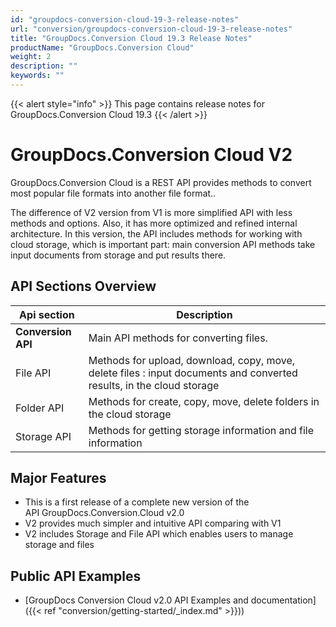 ```yaml
---
id: "groupdocs-conversion-cloud-19-3-release-notes"
url: "conversion/groupdocs-conversion-cloud-19-3-release-notes"
title: "GroupDocs.Conversion Cloud 19.3 Release Notes"
productName: "GroupDocs.Conversion Cloud"
weight: 2
description: ""
keywords: ""
---
```


{{< alert style="info" >}}
This page contains release notes for GroupDocs.Conversion Cloud 19.3
{{< /alert >}}

# GroupDocs.Conversion Cloud V2 #

GroupDocs.Conversion Cloud is a REST API provides methods to convert most popular file formats into another file format..

The difference of V2 version from V1 is more simplified API with less methods and options. Also, it has more optimized and refined internal architecture. In this version, the API includes methods for working with cloud storage, which is important part: main conversion API methods take input documents from storage and put results there.

## API Sections Overview ##

|Api section|Description
|---|---
|**Conversion API**|Main API methods for converting files.
|File API|Methods for upload, download, copy, move, delete files : input documents and converted results, in the cloud storage
|Folder API|Methods for create, copy, move, delete folders in the cloud storage
|Storage API|Methods for getting storage information and file information


## Major Features ##

* This is a first release of a complete new version of the API GroupDocs.Conversion.Cloud v2.0
* V2 provides much simpler and intuitive API comparing with V1
* V2 includes Storage and File API which enables users to manage storage and files

## Public API Examples ##

* [GroupDocs Conversion Cloud v2.0 API Examples and documentation]({{< ref "conversion/getting-started/_index.md" >}}))
